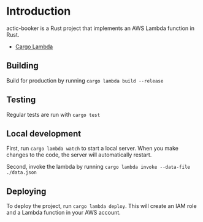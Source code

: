 # Introduction

actic-booker is a Rust project that implements an AWS Lambda function in Rust.

- [Cargo Lambda](https://www.cargo-lambda.info/guide/installation.html)

## Building

Build for production by running `cargo lambda build --release`

## Testing

Regular tests are run with `cargo test`

## Local development

First, run `cargo lambda watch` to start a local server. When you make changes to the code, the server will automatically restart.

Second, invoke the lambda by running `cargo lambda invoke --data-file ./data.json`

## Deploying

To deploy the project, run `cargo lambda deploy`. This will create an IAM role and a Lambda function in your AWS account.
